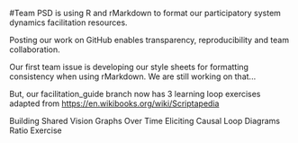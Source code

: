 #Team PSD is using R and rMarkdown to format our participatory system dynamics facilitation resources.

Posting our work on GitHub enables transparency, reproducibility and team collaboration.

Our first team issue is developing our style sheets for formatting consistency when using rMarkdown. We are still working on that...

But, our facilitation_guide branch now has 3 learning loop exercises adapted from https://en.wikibooks.org/wiki/Scriptapedia

Building Shared Vision
Graphs Over Time
Eliciting Causal Loop Diagrams
Ratio Exercise
